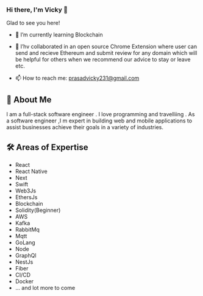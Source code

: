 
###  Hi there, I'm Vicky 👋 
Glad to see you here!  


  - 🌱 I’m currently learning Blockchain
  - 👯 I’hv collaborated in an open source Chrome Extension where user can send and recieve Ethereum and submit review for any domain which will be helpful for others when we recommend our advice to stay or leave etc.

  - 📫 How to reach me: prasadvicky231@gmail.com
## 🚀 About Me 
I am a full-stack software engineer . I love programming and travelliing .
As a software engineer ,I m expert in building web and mobile applications to assist businesses achieve their goals in a variety of industries.


## 🛠 Areas of Expertise
  - React
  - React Native
  - Next 
  - Swift
  - Web3Js
  - EthersJs
  - Blockchain
  - Solidity(Beginner)
  - AWS
  - Kafka
  - RabbitMq
  - Mqtt
  - GoLang
  - Node
  - GraphQl
  - NestJs
  - Fiber
  - CI/CD
  - Docker
  - ... and lot more to come 




